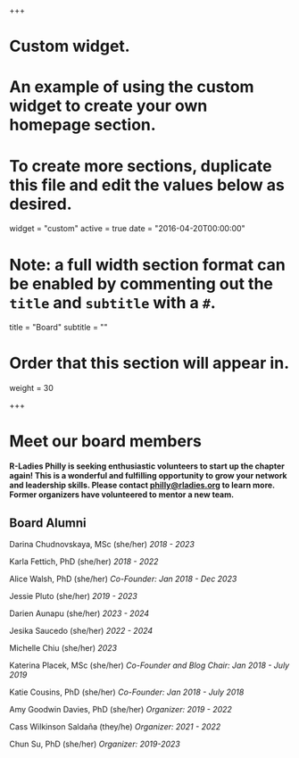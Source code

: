 +++
# Custom widget.
# An example of using the custom widget to create your own homepage section.
# To create more sections, duplicate this file and edit the values below as desired.
widget = "custom"
active = true
date = "2016-04-20T00:00:00"

# Note: a full width section format can be enabled by commenting out the `title` and `subtitle` with a `#`.
title = "Board"
subtitle = ""

# Order that this section will appear in.
weight = 30

+++

# Meet our board members

**R-Ladies Philly is seeking enthusiastic volunteers to start up the chapter again! This is a wonderful and fulfilling opportunity to grow your network and leadership skills. Please contact philly@rladies.org to learn more. Former organizers have volunteered to mentor a new team.**

## Board Alumni

Darina Chudnovskaya, MSc (she/her)
*2018 - 2023*

Karla Fettich, PhD (she/her)
*2018 - 2022*

Alice Walsh, PhD (she/her)
*Co-Founder: Jan 2018 - Dec 2023*

Jessie Pluto (she/her)
*2019 - 2023*

Darien Aunapu (she/her)
*2023 - 2024*

Jesika Saucedo (she/her)
*2022 - 2024*

Michelle Chiu (she/her)
*2023*

Katerina Placek, MSc (she/her)
*Co-Founder and Blog Chair: Jan 2018 - July 2019*

Katie Cousins, PhD (she/her)
*Co-Founder: Jan 2018 - July 2018*

Amy Goodwin Davies, PhD (she/her)
*Organizer: 2019 - 2022*

Cass Wilkinson Saldaña (they/he)
*Organizer: 2021 - 2022*

Chun Su, PhD (she/her)
*Organizer: 2019-2023*

